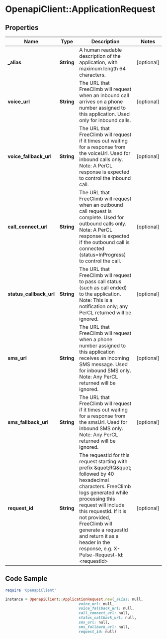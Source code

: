 # OpenapiClient::ApplicationRequest

## Properties

Name | Type | Description | Notes
------------ | ------------- | ------------- | -------------
**_alias** | **String** | A human readable description of the application, with maximum length 64 characters. | [optional] 
**voice_url** | **String** | The URL that FreeClimb will request when an inbound call arrives on a phone number assigned to this application. Used only for inbound calls. | [optional] 
**voice_fallback_url** | **String** | The URL that FreeClimb will request if it times out waiting for a response from the voiceUrl. Used for inbound calls only. Note: A PerCL response is expected to control the inbound call. | [optional] 
**call_connect_url** | **String** | The URL that FreeClimb will request when an outbound call request is complete. Used for outbound calls only.  Note: A PerCL response is expected if the outbound call is connected (status&#x3D;InProgress) to control the call. | [optional] 
**status_callback_url** | **String** | The URL that FreeClimb will request to pass call status (such as call ended) to the application.  Note: This is a notification only; any PerCL returned will be ignored. | [optional] 
**sms_url** | **String** | The URL that FreeClimb will request when a phone number assigned to this application receives an incoming SMS message. Used for inbound SMS only.  Note: Any PerCL returned will be ignored. | [optional] 
**sms_fallback_url** | **String** | The URL that FreeClimb will request if it times out waiting for a response from the smsUrl. Used for inbound SMS only.  Note: Any PerCL returned will be ignored. | [optional] 
**request_id** | **String** | The requestId for this request starting with prefix \&quot;RQ\&quot; followed by 40 hexadecimal characters. FreeClimb logs generated while processing this request will include this requestId. If it is not provided, FreeClimb will generate a requestId and return it as a header in the response, e.g. X-Pulse-Request-Id: &lt;requestId&gt; | [optional] 

## Code Sample

```ruby
require 'OpenapiClient'

instance = OpenapiClient::ApplicationRequest.new(_alias: null,
                                 voice_url: null,
                                 voice_fallback_url: null,
                                 call_connect_url: null,
                                 status_callback_url: null,
                                 sms_url: null,
                                 sms_fallback_url: null,
                                 request_id: null)
```


